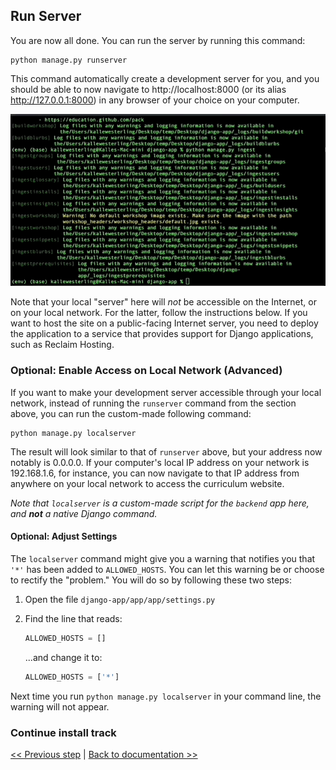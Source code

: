 ## Run Server

You are now all done. You can run the server by running this command:

```
python manage.py runserver
```

This command automatically create a development server for you, and you should be able to now navigate to http://localhost:8000 (or its alias http://127.0.0.1:8000) in any browser of your choice on your computer.

![Animated GIF showing the process following entering the `ingest` command.](images/10-runserver.gif)

Note that your local "server" here will _not_ be accessible on the Internet, or on your local network. For the latter, follow the instructions below. If you want to host the site on a public-facing Internet server, you need to deploy the application to a service that provides support for Django applications, such as Reclaim Hosting.

### Optional: Enable Access on Local Network (Advanced)

If you want to make your development server accessible through your local network, instead of running the `runserver` command from the section above, you can run the custom-made following command:

```
python manage.py localserver
```

The result will look similar to that of `runserver` above, but your address now notably is 0.0.0.0. If your computer's local IP address on your network is 192.168.1.6, for instance, you can now navigate to that IP address from anywhere on your local network to access the curriculum website.

_Note that `localserver` is a custom-made script for the `backend` app here, and **not** a native Django command._

#### Optional: Adjust Settings

The `localserver` command might give you a warning that notifies you that `'*'` has been added to `ALLOWED_HOSTS`. You can let this warning be or choose to rectify the "problem." You will do so by following these two steps:

1. Open the file `django-app/app/app/settings.py`

2. Find the line that reads:

   ```py
   ALLOWED_HOSTS = []
   ```

   ...and change it to:

   ```py
   ALLOWED_HOSTS = ['*']
   ```

Next time you run `python manage.py localserver` in your command line, the warning will not appear.

### Continue install track

[<< Previous step](populate.md) | [Back to documentation >>](README.md)
